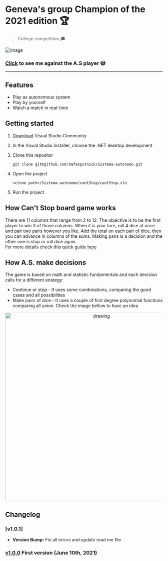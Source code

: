 # Geneva's group Champion of the 2021 edition 🏆
> College competition 🎓

![image](https://user-images.githubusercontent.com/52457167/151896814-91066a22-3235-4575-bfed-18b649fcda65.png)
### [Click](https://youtu.be/yoa8sVzKW3M) to see me against the A.S player 😅
---
## Features ###
+ Play as autonomous system
+ Play by yourself
+ Watch a match in real-time

## Getting started 
1. [Download](https://visualstudio.microsoft.com/downloads/) Visual Studio Community
2. In the Visual Studio Installer, choose the .NET desktop development
3. Clone this repositor

    ```
    git clone git@github.com:Rafasputnick/Sistema-autonomo.git 
    ```
5. Open the project

    ```
    <clone path>/Sistema-autonomo/cantStop/cantStop.sln
    ```
5. Run the project

## How Can't Stop board game works
There are 11 columns that range from 2 to 12. The objective is to be the first player to win 3 of those columns. When it is your turn, roll 4 dice at once and pair two pairs however you like. Add the total on each pair of dice, then you can advance in columns of the sums. Making pairs is a decision and the other one is stop or roll dice again. <br>
For more details check this quick guide [here](https://www.youtube.com/watch?v=VUGvOQatVDc)

## How A.S. make decisions
The game is based on math and statistic fundamentals and each decision calls for a different strategy:
+ Continue or stop - It uses some combinations, comparing the good cases and all possibilities
+ Make pairs of dice - It uses a couple of first degree polynomial functions comparing all union. Check the image bellow to have an idea
<p align="center">
    <img src="https://user-images.githubusercontent.com/52457167/152244911-0ef00854-974c-4c26-86d8-b508a04fefee.jpeg" alt="drawing" width="600"/>
</p>

## Changelog

### [v1.0.1]
- **Version Bump:** Fix all errors and update read me file

### [v1.0.0](https://github.com/Rafasputnick/Sistema-autonomo/releases/tag/1.0.0) First version (June 10th, 2021)
